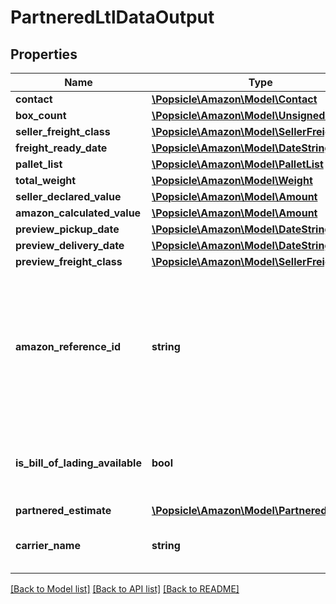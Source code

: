 # PartneredLtlDataOutput

## Properties
Name | Type | Description | Notes
------------ | ------------- | ------------- | -------------
**contact** | [**\Popsicle\Amazon\Model\Contact**](Contact.md) |  | 
**box_count** | [**\Popsicle\Amazon\Model\UnsignedIntType**](UnsignedIntType.md) |  | 
**seller_freight_class** | [**\Popsicle\Amazon\Model\SellerFreightClass**](SellerFreightClass.md) |  | [optional] 
**freight_ready_date** | [**\Popsicle\Amazon\Model\DateStringType**](DateStringType.md) |  | 
**pallet_list** | [**\Popsicle\Amazon\Model\PalletList**](PalletList.md) |  | 
**total_weight** | [**\Popsicle\Amazon\Model\Weight**](Weight.md) |  | 
**seller_declared_value** | [**\Popsicle\Amazon\Model\Amount**](Amount.md) |  | [optional] 
**amazon_calculated_value** | [**\Popsicle\Amazon\Model\Amount**](Amount.md) |  | [optional] 
**preview_pickup_date** | [**\Popsicle\Amazon\Model\DateStringType**](DateStringType.md) |  | 
**preview_delivery_date** | [**\Popsicle\Amazon\Model\DateStringType**](DateStringType.md) |  | 
**preview_freight_class** | [**\Popsicle\Amazon\Model\SellerFreightClass**](SellerFreightClass.md) |  | 
**amazon_reference_id** | **string** | A unique identifier created by Amazon that identifies this Amazon-partnered, Less Than Truckload/Full Truckload (LTL/FTL) shipment. | 
**is_bill_of_lading_available** | **bool** | Indicates whether the bill of lading for the shipment is available. | 
**partnered_estimate** | [**\Popsicle\Amazon\Model\PartneredEstimate**](PartneredEstimate.md) |  | [optional] 
**carrier_name** | **string** | The carrier for the inbound shipment. | 

[[Back to Model list]](../../README.md#documentation-for-models) [[Back to API list]](../../README.md#documentation-for-api-endpoints) [[Back to README]](../../README.md)

